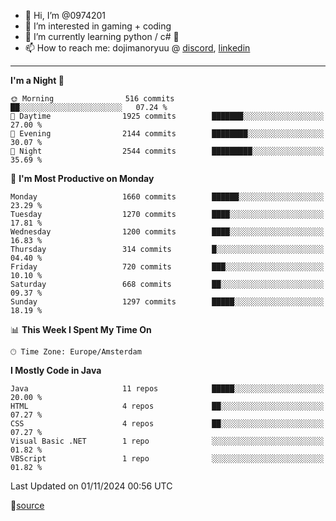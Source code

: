 - 👋 Hi, I’m @0974201
- 👀 I’m interested in gaming + coding
- 🌱 I’m currently learning python / c# 🐍
- 📫 How to reach me: dojimanoryuu @ [discord](https://discord.com "please let me know that you found me on github"), [linkedin](https://www.linkedin.com/in/sonprakiki/)  

<!---
0974201/0974201 is a ✨ special ✨ repository because its `README.md` (this file) appears on your GitHub profile.
You can click the Preview link to take a look at your changes.
--->

----
<!--START_SECTION:waka-->
**I'm a Night 🦉** 

```text
🌞 Morning                516 commits         ██░░░░░░░░░░░░░░░░░░░░░░░   07.24 % 
🌆 Daytime                1925 commits        ███████░░░░░░░░░░░░░░░░░░   27.00 % 
🌃 Evening                2144 commits        ████████░░░░░░░░░░░░░░░░░   30.07 % 
🌙 Night                  2544 commits        █████████░░░░░░░░░░░░░░░░   35.69 % 
```
📅 **I'm Most Productive on Monday** 

```text
Monday                   1660 commits        ██████░░░░░░░░░░░░░░░░░░░   23.29 % 
Tuesday                  1270 commits        ████░░░░░░░░░░░░░░░░░░░░░   17.81 % 
Wednesday                1200 commits        ████░░░░░░░░░░░░░░░░░░░░░   16.83 % 
Thursday                 314 commits         █░░░░░░░░░░░░░░░░░░░░░░░░   04.40 % 
Friday                   720 commits         ███░░░░░░░░░░░░░░░░░░░░░░   10.10 % 
Saturday                 668 commits         ██░░░░░░░░░░░░░░░░░░░░░░░   09.37 % 
Sunday                   1297 commits        █████░░░░░░░░░░░░░░░░░░░░   18.19 % 
```


📊 **This Week I Spent My Time On** 

```text
🕑︎ Time Zone: Europe/Amsterdam
```

**I Mostly Code in Java** 

```text
Java                     11 repos            █████░░░░░░░░░░░░░░░░░░░░   20.00 % 
HTML                     4 repos             ██░░░░░░░░░░░░░░░░░░░░░░░   07.27 % 
CSS                      4 repos             ██░░░░░░░░░░░░░░░░░░░░░░░   07.27 % 
Visual Basic .NET        1 repo              ░░░░░░░░░░░░░░░░░░░░░░░░░   01.82 % 
VBScript                 1 repo              ░░░░░░░░░░░░░░░░░░░░░░░░░   01.82 % 
```




 Last Updated on 01/11/2024 00:56 UTC
<!--END_SECTION:waka-->
🔗[source](https://github.com/anmol098/waka-readme-stats/)

